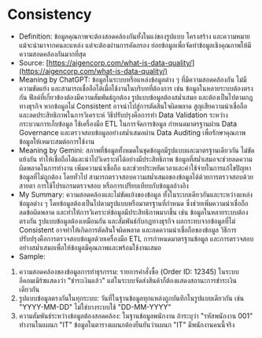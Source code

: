 # Consistency 
- Definition: ข้อมูลคุณภาพจะต้องสอดคล้องกันทั้งในแง่ของรูปแบบ โครงสร้าง และความหมาย แม้จะนำมาจากคนละแหล่ง แต่จะต้องผ่านการคัดกรอง ย่อยข้อมูลเพื่อจัดทำข้อมูลเชิงคุณภาพให้มีความสอดคล้องกันมากที่สุด
- Source: [https://aigencorp.com/what-is-data-quality/](https://aigencorp.com/what-is-data-quality/)
- Meaning by ChatGPT: ข้อมูลในระบบหรือแหล่งข้อมูลต่าง ๆ ที่มีความสอดคล้องกัน ไม่มีความขัดแย้ง และสามารถเชื่อถือได้เมื่อใช้งานในบริบทที่ต้องการ เช่น ข้อมูลในหลายระบบต้องตรงกัน ฟิลด์ที่เกี่ยวข้องต้องมีความสัมพันธ์ถูกต้อง รูปแบบข้อมูลต้องสม่ำเสมอ และต้องเป็นไปตามกฎทางธุรกิจ หากข้อมูลไม่ Consistent อาจนำไปสู่การตัดสินใจผิดพลาด สูญเสียความน่าเชื่อถือ และลดประสิทธิภาพในการวิเคราะห์ วิธีปรับปรุงคือการทำ Data Validation ระหว่างกระบวนการเก็บข้อมูล ใช้เครื่องมือ ETL ในการจัดการข้อมูล กำหนดมาตรฐานผ่าน Data Governance และตรวจสอบข้อมูลอย่างสม่ำเสมอผ่าน Data Auditing เพื่อรักษาคุณภาพข้อมูลให้เหมาะสมต่อการใช้งาน
- Meaning by Gemini: สภาพที่ข้อมูลทั้งหมดในชุดข้อมูลมีรูปแบบและมาตรฐานเดียวกัน ไม่ขัดแย้งกัน ทำให้เชื่อถือได้และนำไปวิเคราะห์ได้อย่างมีประสิทธิภาพ ข้อมูลที่สม่ำเสมอจะช่วยลดความผิดพลาดในการทำงาน เพิ่มความน่าเชื่อถือ และช่วยประหยัดเวลาและค่าใช้จ่ายในการแก้ไขปัญหาข้อมูลที่ไม่ถูกต้อง โดยทั่วไป สามารถตรวจสอบความสม่ำเสมอของข้อมูลได้ด้วยการตรวจสอบด้วยสายตา การใช้โปรแกรมตรวจสอบ หรือการเปรียบเทียบกับข้อมูลอ้างอิง
- My Summary: ความสอดคล้องและไม่ขัดแย้งของข้อมูล ทั้งในระบบเดียวกันและระหว่างแหล่งข้อมูลต่าง ๆ โดยข้อมูลต้องเป็นไปตามรูปแบบหรือมาตรฐานที่กำหนด ซึ่งช่วยเพิ่มความน่าเชื่อถือ ลดข้อผิดพลาด และทำให้การวิเคราะห์ข้อมูลมีประสิทธิภาพมากขึ้น เช่น ข้อมูลในหลายระบบต้องตรงกัน รูปแบบข้อมูลต้องเหมือนกัน และสัมพันธ์กับกฎทางธุรกิจ ผลกระทบจากข้อมูลที่ไม่ Consistent อาจทำให้เกิดการตัดสินใจผิดพลาด และลดความน่าเชื่อถือของข้อมูล วิธีการปรับปรุงคือการตรวจสอบข้อมูลด้วยเครื่องมือ ETL การกำหนดมาตรฐานข้อมูล และการตรวจสอบอย่างสม่ำเสมอเพื่อให้ข้อมูลมีคุณภาพและพร้อมใช้งานเสมอ
- Sample:
1. ความสอดคล้องของข้อมูลการทำธุรกรรม: รายการคำสั่งซื้อ (Order ID: 12345) ในระบบอีคอมเมิร์ซแสดงว่า "ชำระเงินแล้ว" แต่ในระบบจัดส่งสินค้าก็ต้องแสดงสถานะการชำระเงินเดียวกัน
2. รูปแบบข้อมูลตรงกันในทุกระบบ: วันที่ในฐานข้อมูลทุกแหล่งถูกบันทึกในรูปแบบเดียวกัน เช่น "YYYY-MM-DD" ไม่ใช่บางระบบใช้ "DD-MM-YYYY"
3. ความสัมพันธ์ระหว่างข้อมูลต้องสอดคล้อง: ในฐานข้อมูลพนักงาน ถ้าระบุว่า "รหัสพนักงาน 001" ทำงานในแผนก "IT" ข้อมูลในตารางแผนกต้องยืนยันว่าแผนก "IT" มีพนักงานคนนี้จริง
